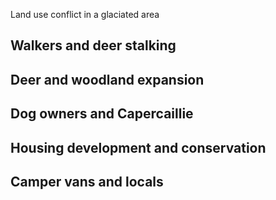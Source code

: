 Land use conflict in a glaciated area

## Walkers and deer stalking

## Deer and woodland expansion

## Dog owners and Capercaillie

## Housing development and conservation

## Camper vans and locals
